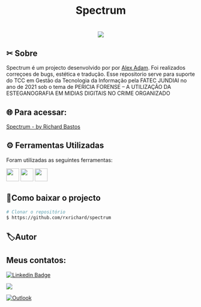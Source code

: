 
<h1 align="center">
    <p>Spectrum</p>
</h1>


<h1 align="center">
    <img src="https://user-images.githubusercontent.com/33405812/118336446-1739ac00-b4e8-11eb-9011-e2bc74c82359.png">
</h1>

## ✂ Sobre

Spectrum é um projecto desenvolvido por por <a href="https://github.com/alexadam/img-encode">Alex Adam</a>. Foi realizados correçoes de bugs, estética e tradução.
 Esse repositorio serve para suporte do TCC em Gestão da Tecnologia da Informação pela FATEC JUNDIAI no ano de 2021  sob o tema de 
 PERICIA FORENSE – A UTILIZAÇÃO DA ESTEGANOGRAFIA EM MIDIAS DIGITAIS NO CRIME ORGANIZADO


## 🌐 Para acessar: 

[Spectrum -  by Richard Bastos](rxrichard.github.io/spectrum)


## ⚙️ Ferramentas Utilizadas

Foram utilizadas as seguintes ferramentas:
<p class="row">
<img src="https://logodownload.org/wp-content/uploads/2016/10/html5-logo-8.png" width="34px">
<img src="https://cdn4.iconfinder.com/data/icons/social-media-logos-6/512/121-css3-512.png" width="34px" height="34px"> 
 <img src="https://upload.wikimedia.org/wikipedia/commons/6/6a/JavaScript-logo.png" width="34px">
</p>

## 📂Como baixar o projecto

```bash
# Clonar o repositório
$ https://github.com/rxrichard/spectrum
````

## 🏷Autor
 
<h2>Meus contatos: </h2>

[![Linkedin Badge ](https://img.shields.io/badge/-LinkedIn-blue?style=for-the-badge&logo=Linkedin&logoColor=white&link=https://www.linkedin.com/in/rxrichard/) ](https://www.linkedin.com/in/rxrichard/)

<a href="https://api.whatsapp.com/send?phone=5511974490549" alt="WhatsApp">
  <img src="https://img.shields.io/badge/-whatsapp-25d366?style=for-the-badge&logo=whatsapp&logoColor=white&link=https://api.whatsapp.com/send?phone=5511974490549"/></a>

[![Outlook](https://img.shields.io/badge/-outlook-2196f3?style=for-the-badge&logo=outlook&logoColor=white&link=mailto:rxrichard@outlook.com.br)](mailto:rxrichard@outlook.com.br)
